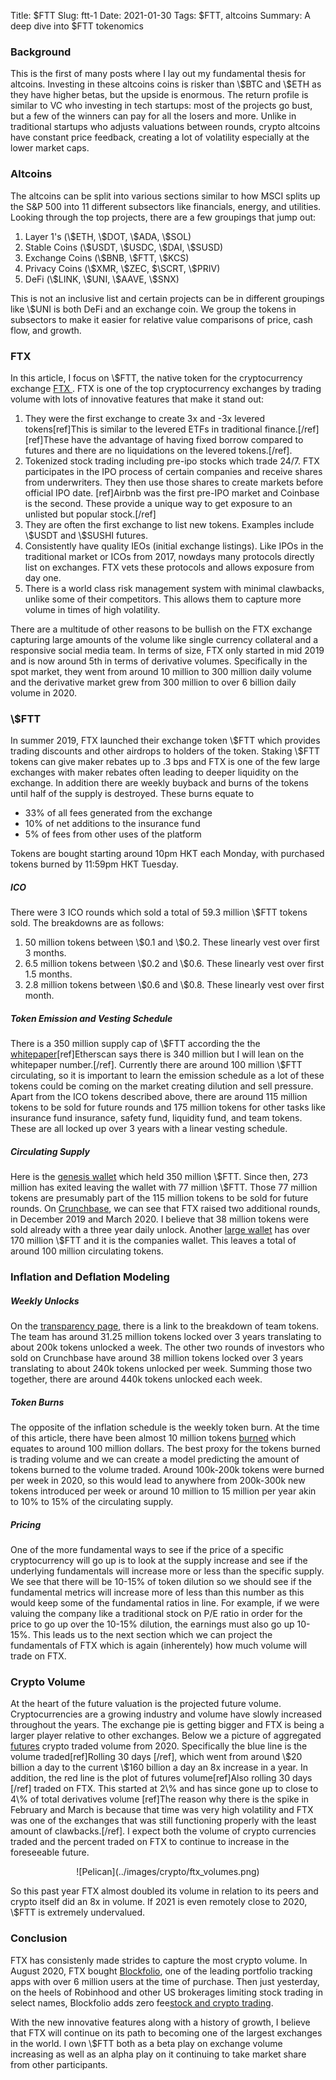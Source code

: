 Title: \$FTT
Slug: ftt-1
Date: 2021-01-30
Tags: $FTT, altcoins
Summary: A deep dive into \$FTT tokenomics

<h3>Background</h3>
<p>
This is the first of many posts where I lay out my fundamental thesis for altcoins. 
Investing in these altcoins coins is risker than \$BTC and \$ETH as they have higher betas, but the upside is enormous.
The return profile is similar to VC who investing in tech startups: most of the projects go bust, but a few of the winners can pay for all the losers and more.
Unlike in traditional startups who adjusts valuations between rounds, crypto altcoins have constant price feedback, creating a lot of volatility especially at the lower market caps.
</p>


<h3>Altcoins</h3>
<p>
The altcoins can be split into various sections similar to how MSCI splits up the S&P 500 into 11 different subsectors like financials, energy, and utilities. 
Looking through the top projects, there are a few groupings that jump out:
<ol>
  <li>Layer 1's (\$ETH, \$DOT, \$ADA, \$SOL)</li>
  <li>Stable Coins (\$USDT, \$USDC, \$DAI, \$SUSD)</li>
  <li>Exchange Coins (\$BNB, \$FTT, \$KCS)</li>
  <li>Privacy Coins (\$XMR, \$ZEC, $\SCRT, \$PRIV)</li>
  <li>DeFi (\$LINK, \$UNI, \$AAVE, \$SNX)</li>
</ol> 
This is not an inclusive list and certain projects can be in different groupings like \$UNI is both DeFi and an exchange coin. 
We group the tokens in subsectors to make it easier for relative value comparisons of price, cash flow, and growth.
</p>

<h3>FTX</h3>
<p>
In this article, I focus on \$FTT, the native token for the cryptocurrency exchange <a href="https://ftx.com" target="_blank">FTX </a>.
FTX is one of the top cryptocurrency exchanges by trading volume with lots of innovative features that make it stand out:
<ol>
	<li>They were the first exchange to create 3x and -3x levered tokens[ref]This is similar to the levered ETFs in traditional finance.[/ref][ref]These have the advantage of having fixed borrow compared to futures and there are no liquidations on the levered tokens.[/ref].</li>
	<li>Tokenized stock trading including pre-ipo stocks which trade 24/7. FTX participates in the IPO process of certain companies and receive shares from underwriters. They then use those shares to create markets before official IPO date. [ref]Airbnb was the first pre-IPO market and Coinbase is the second. 
	These provide a unique way to get exposure to an unlisted but popular stock.[/ref]</li>
	<li>They are often the first exchange to list new tokens. Examples include \$USDT and \$SUSHI futures.</li>
	<li>Consistently have quality IEOs (initial exchange listings). Like IPOs in the traditional market or ICOs from 2017, nowdays many protocols directly list on exchanges. FTX vets these protocols and allows exposure from day one.</li>
	<li>There is a world class risk management system with minimal clawbacks, unlike some of their competitors. This allows them to capture more volume in times of high volatility.</li>
</ol> 
There are a multitude of other reasons to be bullish on the FTX exchange capturing large amounts of the volume like single currency collateral and a responsive social media team.
In terms of size, FTX only started in mid 2019 and is now around 5th in terms of derivative volumes.
Specifically in the spot market, they went from around 10 million to 300 million daily volume and the derivative market grew from 300 million to over 6 billion daily volume in 2020.
</p>

<h3>\$FTT</h3>
<p>
In summer 2019, FTX launched their exchange token \$FTT which provides trading discounts and other airdrops to holders of the token.
Staking \$FTT tokens can give maker rebates up to .3 bps and FTX is one of the few large exchanges with maker rebates often leading to deeper liquidity on the exchange.
In addition there are weekly buyback and burns of the tokens until half of the supply is destroyed. These burns equate to 
<ul>
	<li>33% of all fees generated from the exchange</li>
	<li>10% of net additions to the insurance fund</li>
	<li>5% of fees from other uses of the platform </li>
</ul> 
Tokens are bought starting around 10pm HKT each Monday, with purchased tokens burned by 11:59pm HKT Tuesday. 
</p>

<h5>ICO</h5>
<p>
There were 3 ICO rounds which sold a total of 59.3 million \$FTT tokens sold. 
The breakdowns are as follows:
<ol>
	<li>50 million tokens between \$0.1 and \$0.2. These linearly vest over first 3 months.</li>
	<li>6.5 million tokens between \$0.2 and \$0.6. These linearly vest over first 1.5 months.</li>
	<li>2.8 million tokens between \$0.6 and \$0.8. These linearly vest over first month.</li>
</ol> 
</p>

<h5>Token Emission and Vesting Schedule</h5>
<p>
There is a 350 million supply cap of \$FTT according the the <a href="https://ftx.com/static/media/ftt-white-paper.92bb0d80.pdf" target="_blank">whitepaper</a>[ref]Etherscan says there is 340 million but I will lean on the whitepaper number.[/ref].
Currently there are around 100 million \$FTT circulating, so it is important to learn the emission schedule as a lot of these tokens could be coming on the market creating dilution and sell pressure.
Apart from the ICO tokens described above, there are around 115 million tokens to be sold for future rounds and 175 million tokens for other tasks like insurance fund insurance, safety fund, liquidity fund, and team tokens.
These are all locked up over 3 years with a linear vesting schedule. 
</p>

<h5>Circulating Supply</h5>
<p>
Here is the <a href="https://etherscan.io/token/0x50d1c9771902476076ecfc8b2a83ad6b9355a4c9?a=0x772589e99bc9c54dd40acb7d73f88ccbc9d9cf47" target="_blank">genesis wallet</a> which held 350 million \$FTT.
Since then, 273 million has exited leaving the wallet with 77 million \$FTT. Those 77 million tokens are presumably part of the 115 million tokens to be sold for future rounds.
On <a href="https://www.crunchbase.com/search/funding_rounds/field/organizations/last_funding_at/ftx-exchange" target="_blank">Crunchbase</a>, we can see that FTX raised two additional rounds, in December 2019 and March 2020.
I believe that 38 million tokens were sold already with a three year daily unlock.
Another <a href="https://etherscan.io/token/0x50d1c9771902476076ecfc8b2a83ad6b9355a4c9?a=0xd769010d3813bafaf4addbfe258eafd07828bb83" target="_blank">large wallet</a> has over 170 million \$FTT and it is the companies wallet.
This leaves a total of around 100 million circulating tokens. 
</p>


<h3>Inflation and Deflation Modeling</h3>
<h5>Weekly Unlocks</h5>
<p>
On the <a href="https://help.ftx.com/hc/en-us/articles/360029638552-FTT-Transparency-Page" target="_blank">transparency page</a>, there is a link to the breakdown of team tokens.
The team has around 31.25 million tokens locked over 3 years translating to about 200k tokens unlocked a week. 
The other two rounds of investors who sold on Crunchbase have around 38 million tokens locked over 3 years translating to about 240k tokens unlocked per week.
Summing those two together, there are around 440k tokens unlocked each week.
</p>

<h5>Token Burns</h5>
<p>
The opposite of the inflation schedule is the weekly token burn. 
At the time of this article, there have been almost 10 million tokens <a href="https://ftx.com/en/ftt" target="_blank">burned</a> which equates to around 100 million dollars.
The best proxy for the tokens burned is trading volume and we can create a model predicting the amount of tokens burned to the volume traded. 
Around 100k-200k tokens were burned per week in 2020, so this would lead to anywhere from 200k-300k new tokens introduced per week or around 10 million to 15 million per year akin to 10% to 15% of the circulating supply.
</p>
 
<h5>Pricing</h5>
<p>
One of the more fundamental ways to see if the price of a specific cryptocurrency will go up is to look at the supply increase and see if the underlying fundamentals will increase more or less than the specific supply.
We see that there will be 10-15% of token dilution so we should see if the fundamental metrics will increase more of less than this number as this would keep some of the fundamental ratios in line.
For example, if we were valuing the company like a traditional stock on P/E ratio in order for the price to go up over the 10-15% dilution, the earnings must also go up 10-15%.
This leads us to the next section which we can project the fundamentals of FTX which is again (inherentely) how much volume will trade on FTX.
</p>
 
 
<h3>Crypto Volume</h3>
<p>
At the heart of the future valuation is the projected future volume. 
Cryptocurrencies are a growing industry and volume have slowly increased throughout the years.
The exchange pie is getting bigger and FTX is being a larger player relative to other exchanges.
Below we a picture of aggregated <a href="https://www.coingecko.com/en/exchanges/derivatives" target="_blank">futures</a> crypto traded volume from 2020.
Specifically the blue line is the volume traded[ref]Rolling 30 days [/ref], which went from around \$20 billion a day to the current \$160 billion a day an 8x increase in a year.
In addition, the red line is the plot of futures volume[ref]Also rolling 30 days [/ref] traded on FTX.
This started at 2\% and has since gone up to close to 4\% of total derivatives volume [ref]The reason why there is the spike in February and March is because that time was very high volatility and FTX was one of the exchanges that was still functioning properly with the least amount of clawbacks.[/ref].
I expect both the volume of crypto currencies traded and the percent traded on FTX to continue to increase in the foreseeable future.
</p>

<center>
![Pelican](../images/crypto/ftx_volumes.png)
</center>

<p>
So this past year FTX almost doubled its volume in relation to its peers and crypto itself did an 8x in volume.
If 2021 is even remotely close to 2020, \$FTT is extremely undervalued.
</p>

<h3>Conclusion</h3>
<p>
FTX has consistenly made strides to capture the most crypto volume. 
In August 2020, FTX bought <a href="https://www.coindesk.com/ftx-blockfolio-150m-deal" target="_blank">Blockfolio</a>, one of the leading portfolio tracking apps with over 6 million users at the time of purchase.
Then just yesterday, on the heels of Robinhood and other US brokerages limiting stock trading in select names, Blockfolio adds zero fee<a href="https://www.coindesk.com/porfolio-app-blockfolio-crypto-stock-trading" target="_blank">stock and crypto trading</a>.
</p>

<p>
With the new innovative features along with a history of growth, I believe that FTX will continue on its path to becoming one of the largest exchanges in the world. 
I own \$FTT both as a beta play on exchange volume increasing as well as an alpha play on it continuing to take market share from other participants.
</p>